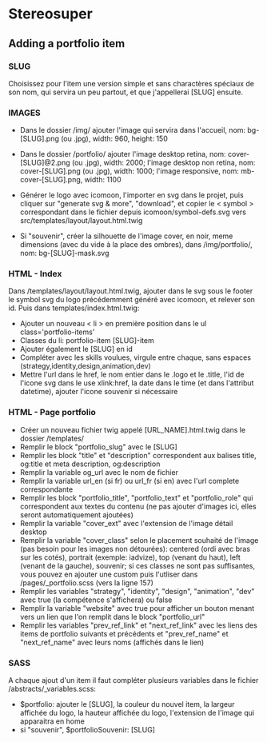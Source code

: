 # Stereosuper

## Adding a portfolio item

### SLUG
Choisissez pour l'item une version simple et sans charactères spéciaux de son nom, qui servira un peu partout, et que j'appellerai [SLUG] ensuite.

### IMAGES
- Dans le dossier /img/ ajouter l'image qui servira dans l'accueil, nom: bg-[SLUG].png (ou .jpg), width: 960, height: 150
- Dans le dossier /portfolio/ ajouter l'image desktop retina, nom: cover-[SLUG]@2.png (ou .jpg), width: 2000; l'image desktop non retina, nom: cover-[SLUG].png (ou .jpg), width: 1000; l'image responsive, nom: mb-cover-[SLUG].png, width: 1100
- Générer le logo avec icomoon, l'importer en svg dans le projet, puis cliquer sur "generate svg & more", "download", et copier le < symbol > correspondant dans le fichier depuis icomoon/symbol-defs.svg vers src/templates/layout/layout.html.twig

- Si "souvenir", créer la silhouette de l'image cover, en noir, meme dimensions (avec du vide à la place des ombres), dans /img/portfolio/, nom: bg-[SLUG]-mask.svg

### HTML - Index
Dans /templates/layout/layout.html.twig, ajouter dans le svg sous le footer le symbol svg du logo précédemment généré avec icomoon, et relever son id.
Puis dans templates/index.html.twig:
- Ajouter un nouveau < li > en première position dans le ul class='portfolio-items'
- Classes du li: portfolio-item [SLUG]-item
- Ajouter également le [SLUG] en id
- Compléter avec les skills voulues, virgule entre chaque, sans espaces (strategy,identity,design,animation,dev)
- Mettre l'url dans le href, le nom entier dans le .logo et le .title, l'id de l'icone svg dans le use xlink:href, la date dans le time (et dans l'attribut datetime), ajouter l'icone souvenir si nécessaire

### HTML - Page portfolio
- Créer un nouveau fichier twig appelé [URL_NAME].html.twig dans le dossier /templates/
- Remplir le block "portfolio_slug" avec le [SLUG]
- Remplir les block "title" et "description" correspondent aux balises title, og:title et meta description, og:description
- Remplir la variable og_url avec le nom de fichier
- Remplir la variable url_en (si fr) ou url_fr (si en) avec l'url complete correspondante
- Remplir les block "portfolio_title", "portfolio_text" et "portfolio_role" qui correspondent aux textes du contenu (ne pas ajouter d'images ici, elles seront automatiquement ajoutées)
- Remplir la variable "cover_ext" avec l'extension de l'image détail desktop
- Remplir la variable "cover_class" selon le placement souhaité de l'image (pas besoin pour les images non détourées): centered (ordi avec bras sur les cotés), portrait (exemple: iadvize), top (venant du haut), left (venant de la gauche), souvenir; si ces classes ne sont pas suffisantes, vous pouvez en ajouter une custom puis l'utliser dans /pages/_portfolio.scss (vers la ligne 157)
- Remplir les variables "strategy", "identity", "design", "animation", "dev" avec true (la compétence s'affichera) ou false
- Remplir la variable "website" avec true pour afficher un bouton menant vers un lien que l'on remplit dans le block "portfolio_url"
- Remplir les variables "prev_ref_link" et "next_ref_link" avec les liens des items de portfolio suivants et précédents et "prev_ref_name" et "next_ref_name" avec leurs noms (affichés dans le lien)

### SASS
A chaque ajout d'un item il faut compléter plusieurs variables dans le fichier /abstracts/_variables.scss:
- $portfolio: ajouter le [SLUG], la couleur du nouvel item, la largeur affichée du logo, la hauteur affichée du logo, l'extension de l'image qui apparaitra en home
- si "souvenir", $portfolioSouvenir: [SLUG]
